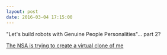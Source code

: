 ```yaml
---
layout: post
date: 2016-03-04 17:15:00
---
```


"Let's build robots with Genuine People Personalities"... part 2?

[The NSA is trying to create a virtual clone of me](https://eev.ee/blog/2016/03/03/the-nsa-is-trying-to-create-a-virtual-clone-of-me/)
